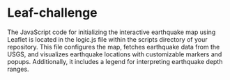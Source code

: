 # Leaf-challenge
The JavaScript code for initializing the interactive earthquake map using Leaflet is located in the logic.js file within the scripts directory of your repository. This file configures the map, fetches earthquake data from the USGS, and visualizes earthquake locations with customizable markers and popups. Additionally, it includes a legend for interpreting earthquake depth ranges.